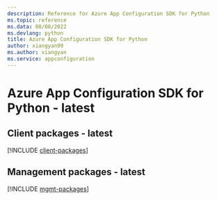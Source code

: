 ```yaml
---
description: Reference for Azure App Configuration SDK for Python
ms.topic: reference
ms.data: 08/08/2022
ms.devlang: python
title: Azure App Configuration SDK for Python
author: xiangyan99
ms.author: xiangyan
ms.service: appconfiguration
---
```

# Azure App Configuration SDK for Python - latest

## Client packages - latest
[!INCLUDE [client-packages](app-configuration-client-index.md)]
## Management packages - latest
[!INCLUDE [mgmt-packages](app-configuration-mgmt-index.md)]